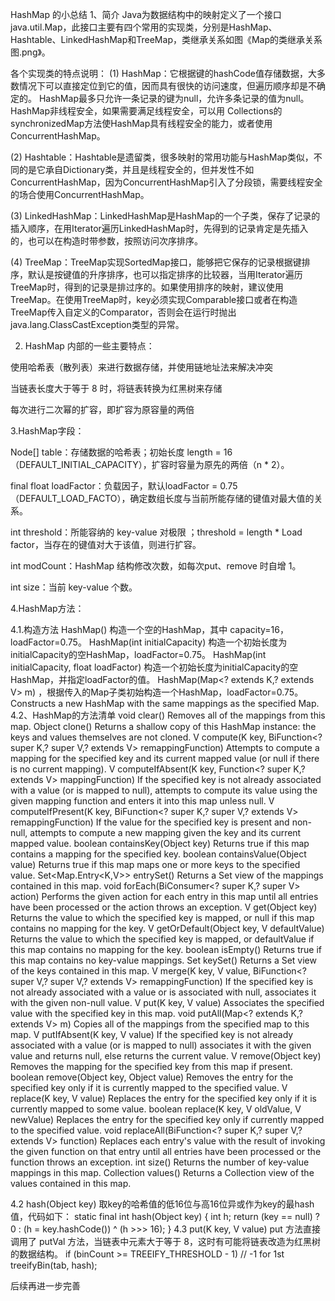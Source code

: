 HashMap 的小总结
1、简介
Java为数据结构中的映射定义了一个接口java.util.Map，此接口主要有四个常用的实现类，分别是HashMap、Hashtable、LinkedHashMap和TreeMap，类继承关系如图《Map的类继承关系图.png》。

各个实现类的特点说明：
(1) HashMap：它根据键的hashCode值存储数据，大多数情况下可以直接定位到它的值，因而具有很快的访问速度，但遍历顺序却是不确定的。 HashMap最多只允许一条记录的键为null，允许多条记录的值为null。HashMap非线程安全，如果需要满足线程安全，可以用 Collections的synchronizedMap方法使HashMap具有线程安全的能力，或者使用ConcurrentHashMap。

(2) Hashtable：Hashtable是遗留类，很多映射的常用功能与HashMap类似，不同的是它承自Dictionary类，并且是线程安全的，但并发性不如ConcurrentHashMap，因为ConcurrentHashMap引入了分段锁，需要线程安全的场合使用ConcurrentHashMap。

(3) LinkedHashMap：LinkedHashMap是HashMap的一个子类，保存了记录的插入顺序，在用Iterator遍历LinkedHashMap时，先得到的记录肯定是先插入的，也可以在构造时带参数，按照访问次序排序。

(4) TreeMap：TreeMap实现SortedMap接口，能够把它保存的记录根据键排序，默认是按键值的升序排序，也可以指定排序的比较器，当用Iterator遍历TreeMap时，得到的记录是排过序的。如果使用排序的映射，建议使用TreeMap。在使用TreeMap时，key必须实现Comparable接口或者在构造TreeMap传入自定义的Comparator，否则会在运行时抛出java.lang.ClassCastException类型的异常。

2. HashMap 内部的一些主要特点：

使用哈希表（散列表）来进行数据存储，并使用链地址法来解决冲突

当链表长度大于等于 8 时，将链表转换为红黑树来存储

每次进行二次幂的扩容，即扩容为原容量的两倍

3.HashMap字段：

Node[] table：存储数据的哈希表；初始长度 length = 16（DEFAULT_INITIAL_CAPACITY），扩容时容量为原先的两倍（n * 2）。

final float loadFactor：负载因子，默认loadFactor = 0.75（DEFAULT_LOAD_FACTO），确定数组长度与当前所能存储的键值对最大值的关系。

int threshold：所能容纳的 key-value 对极限 ；threshold = length * Load factor，当存在的键值对大于该值，则进行扩容。

int modCount：HashMap 结构修改次数，如每次put、remove 时自增 1。

int size：当前 key-value 个数。

4.HashMap方法：	
	
4.1.构造方法
	HashMap() 构造一个空的HashMap，其中 capacity=16， loadFactor=0.75。
	HashMap(int initialCapacity)  构造一个初始长度为initialCapacity的空HashMap，loadFactor=0.75。
	HashMap(int initialCapacity, float loadFactor) 构造一个初始长度为initialCapacity的空HashMap，并指定loadFactor的值。
	HashMap(Map<? extends K,? extends V> m) ，根据传入的Map子类初始构造一个HashMap，loadFactor=0.75。
	Constructs a new HashMap with the same mappings as the specified Map.
4.2、HashMap的方法清单
void	clear()
Removes all of the mappings from this map.
Object	clone()
	Returns a shallow copy of this HashMap instance: the keys and values themselves are not cloned.
V	compute(K key, BiFunction<? super K,? super V,? extends V> remappingFunction)
Attempts to compute a mapping for the specified key and its current mapped value (or null if there is no current mapping).
V	computeIfAbsent(K key, Function<? super K,? extends V> mappingFunction)
If the specified key is not already associated with a value (or is mapped to null), attempts to compute its value using the given mapping function and enters it into this map unless null.
V	computeIfPresent(K key, BiFunction<? super K,? super V,? extends V> remappingFunction)
If the value for the specified key is present and non-null, attempts to compute a new mapping given the key and its current mapped value.
boolean	containsKey(Object key)
Returns true if this map contains a mapping for the specified key.
boolean	containsValue(Object value)
Returns true if this map maps one or more keys to the specified value.
Set<Map.Entry<K,V>>	entrySet()
Returns a Set view of the mappings contained in this map.
void	forEach(BiConsumer<? super K,? super V> action)
Performs the given action for each entry in this map until all entries have been processed or the action throws an exception.
V	get(Object key)
Returns the value to which the specified key is mapped, or null if this map contains no mapping for the key.
V	getOrDefault(Object key, V defaultValue)
Returns the value to which the specified key is mapped, or defaultValue if this map contains no mapping for the key.
boolean	isEmpty()
Returns true if this map contains no key-value mappings.
Set<K>	keySet()
Returns a Set view of the keys contained in this map.
V	merge(K key, V value, BiFunction<? super V,? super V,? extends V> remappingFunction)
If the specified key is not already associated with a value or is associated with null, associates it with the given non-null value.
V	put(K key, V value)
Associates the specified value with the specified key in this map.
void	putAll(Map<? extends K,? extends V> m)
Copies all of the mappings from the specified map to this map.
V	putIfAbsent(K key, V value)
If the specified key is not already associated with a value (or is mapped to null) associates it with the given value and returns null, else returns the current value.
V	remove(Object key)
Removes the mapping for the specified key from this map if present.
boolean	remove(Object key, Object value)
Removes the entry for the specified key only if it is currently mapped to the specified value.
V	replace(K key, V value)
Replaces the entry for the specified key only if it is currently mapped to some value.
boolean	replace(K key, V oldValue, V newValue)
Replaces the entry for the specified key only if currently mapped to the specified value.
void	replaceAll(BiFunction<? super K,? super V,? extends V> function)
Replaces each entry's value with the result of invoking the given function on that entry until all entries have been processed or the function throws an exception.
int	size()
Returns the number of key-value mappings in this map.
Collection<V>	values()
Returns a Collection view of the values contained in this map.

4.2 hash(Object key)
    取key的哈希值的低16位与高16位异或作为key的最hash值，代码如下：
    static final int hash(Object key) {
        int h;
        return (key == null) ? 0 : (h = key.hashCode()) ^ (h >>> 16);
    }
4.3 put(K key, V value)
   put 方法直接调用了 putVal 方法，当链表中元素大于等于 8，这时有可能将链表改造为红黑树的数据结构。
   	if (binCount >= TREEIFY_THRESHOLD - 1) // -1 for 1st
               treeifyBin(tab, hash);
	       
	       
后续再进一步完善
